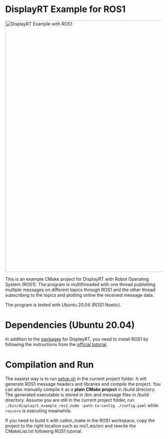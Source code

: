 # DisplayRT Example for ROS1

<div style="text-align: left;">
  <img src="../../doc/DisplayRT_example_ros1.gif" alt="DisplayRT Example with ROS1" width="800"/>
</div>

This is an example CMake project for DisplayRT with Robot Operating System (ROS1). 
The program is multithreaded with one thread publishing multiple messages on different topics through ROS1 and the other thread subscribing to the topics and plotting online the received message data.

The program is tested with Ubuntu 20.04 (ROS1 Noetic). 

# Dependencies (Ubuntu 20.04)
In addition to the [packages](../../README.md#dependencies) for DisplayRT, you need to install ROS1 by following the instructions from the [official tutorial](https://wiki.ros.org/noetic/Installation). 

# Compilation and Run
The easiest way is to run [setup.sh](./setup.sh) in the current project folder. It will generate ROS1 message headers and libraries and compile the project.  You can also manually compile it as a **plain CMake project** in /build directory. 
The generated executable is stored in /bin and message files in /build directory. 
Assume you are still in the current project folder, run ```./bin/displayrt_example_ros1_node -path-to-config ./config.yaml``` while ```roscore``` is executing meanwhile. 

If you need to build it with catkin_make in the ROS1 workspace, copy the project to the right location such as ros1_ws/src and rewrite the CMakeList.txt following ROS1 tutorial.  